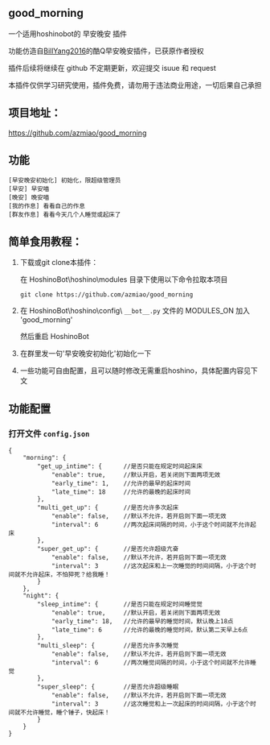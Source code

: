 ## good_morning

一个适用hoshinobot的 早安晚安 插件

功能仿造自[BillYang2016](https://github.com/BillYang2016)的酷Q早安晚安插件，已获原作者授权

插件后续将继续在 github 不定期更新，欢迎提交 isuue 和 request

本插件仅供学习研究使用，插件免费，请勿用于违法商业用途，一切后果自己承担

## 项目地址：

https://github.com/azmiao/good_morning

## 功能

```
[早安晚安初始化] 初始化，限超级管理员
[早安] 早安喵
[晚安] 晚安喵
[我的作息] 看看自己的作息
[群友作息] 看看今天几个人睡觉或起床了
```

## 简单食用教程：

1. 下载或git clone本插件：

    在 HoshinoBot\hoshino\modules 目录下使用以下命令拉取本项目
    ```
    git clone https://github.com/azmiao/good_morning
    ```

2. 在 HoshinoBot\hoshino\config\ `__bot__.py` 文件的 MODULES_ON 加入 'good_morning'

    然后重启 HoshinoBot

3. 在群里发一句'早安晚安初始化'初始化一下

4. 一些功能可自由配置，且可以随时修改无需重启hoshino，具体配置内容见下文

## 功能配置

### 打开文件 `config.json`

```
{
    "morning": {
        "get_up_intime": {      //是否只能在规定时间起床床
            "enable": true,     //默认开启，若关闭则下面两项无效
            "early_time": 1,    //允许的最早的起床时间
            "late_time": 18     //允许的最晚的起床时间
        },
        "multi_get_up": {       //是否允许多次起床
            "enable": false,    //默认不允许，若开启则下面一项无效
            "interval": 6       //两次起床间隔的时间，小于这个时间就不允许起床
        },
        "super_get_up": {       //是否允许超级亢奋
            "enable": false,    //默认不允许，若开启则下面一项无效
            "interval": 3       //这次起床和上一次睡觉的时间间隔，小于这个时间就不允许起床，不怕猝死？给我睡！
        }
    },
    "night": {
        "sleep_intime": {       //是否只能在规定时间睡觉觉
            "enable": true,     //默认开启，若关闭则下面两项无效
            "early_time": 18,   //允许的最早的睡觉时间，默认晚上18点
            "late_time": 6      //允许的最晚的睡觉时间，默认第二天早上6点
        },
        "multi_sleep": {        //是否允许多次睡觉
            "enable": false,    //默认不允许，若开启则下面一项无效
            "interval": 6       //两次睡觉间隔的时间，小于这个时间就不允许睡觉
        },
        "super_sleep": {        //是否允许超级睡眠
            "enable": false,    //默认不允许，若开启则下面一项无效
            "interval": 3       //这次睡觉和上一次起床的时间间隔，小于这个时间就不允许睡觉，睡个锤子，快起床！
        }
    }
}
```